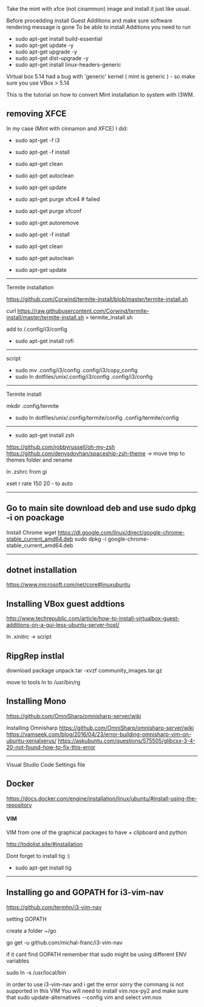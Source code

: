 Take the mint with xfce (not cinammon) image and install it just like usual.

Before procedding install Guest Additions and make sure software rendering message is gone
To be able to install Additions you need to run
* sudo apt-get install build-essential
* sudo apt-get update -y
* sudo apt-get upgrade -y
* sudo apt-get dist-upgrade -y
* sudo apt-get install linux-headers-generic

Virtual box 5.14 had a bug with 'generic' kernel ( mint is generic ) - so make sure you use VBox > 5.14

This is the tutorial on how to convert Mint installation to system with I3WM.

removing XFCE  
----------------------------------------------------
In my case (Mint with cinnamon and XFCE) I did: 
* sudo apt-get -f i3
* sudo apt-get -f install 
* sudo apt-get clean 
* sudo apt-get autoclean 
* sudo apt-get update  

* sudo apt-get purge xfce4  # failed 

* sudo apt-get purge xfconf 
* sudo apt-get autoremove 
* sudo apt-get -f install 
* sudo apt-get clean 
* sudo apt-get autoclean 
* sudo apt-get update 

----------------------------------------------------------
Termite installation 

https://github.com/Corwind/termite-install/blob/master/termite-install.sh 

curl https://raw.githubusercontent.com/Corwind/termite-install/master/termite-install.sh > termite_install.sh 

add to /.config/i3/config 

* sudo apt-get install rofi 
----------------------------------------------------------
script  

* sudo mv .config/i3/config .config/i3/copy_config 
* sudo ln dotfiles/unix/.config/i3/config .config/i3/config 

------------------------------------------------------------
Termite install 

mkdir .config/termite 
* sudo ln dotfiles/unix/.config/termite/config .config/termite/config 

---------------------------------------
* sudo apt-get install zsh 

https://github.com/robbyrussell/oh-my-zsh 
https://github.com/denysdovhan/spaceship-zsh-theme -> move tmp to themes folder and rename 

ln .zshrc from gi 


xset r rate 150 20 - to auto 


--------------------------------------
Go to main site download deb and use sudo dpkg -i on poackage 
-------------------------------------------
Install Chrome 
wget https://dl.google.com/linux/direct/google-chrome-stable_current_amd64.deb 
sudo dpkg -i google-chrome-stable_current_amd64.deb 

--------------------------------------------

dotnet installation 
--------------------------------
https://www.microsoft.com/net/core#linuxubuntu 


Installing VBox guest addtions 
------------------------------------
http://www.techrepublic.com/article/how-to-install-virtualbox-guest-additions-on-a-gui-less-ubuntu-server-host/ 

ln .xinitrc -> script 


RipgRep instlal 
----------------
download package 
unpack 
tar -xvzf community_images.tar.gz 

move to tools 
ln to /usr/bin/rg 


Installing Mono 
------------------
https://github.com/OmniSharp/omnisharp-server/wiki 

Installing Omnisharp 
https://github.com/OmniSharp/omnisharp-server/wiki 
https://vamseek.com/blog/2016/04/23/error-building-omnisharp-vim-on-ubuntu-xenialxerus/ 
https://askubuntu.com/questions/575505/glibcxx-3-4-20-not-found-how-to-fix-this-error 


------------------
Visual Studio Code Settings file

Docker
------------------
https://docs.docker.com/engine/installation/linux/ubuntu/#install-using-the-repository

#### VIM
VIM from one of the graphical packages to have + clipboard and python

http://todolist.site/#installation


Dont forget to install tig :)

* sudo apt-get install tig


---------------------
Installing go and GOPATH for i3-vim-nav
---------------------
https://github.com/termhn/i3-vim-nav

setting GOPATH

create a folder ~/go

go get -u github.com/michal-franc/i3-vim-nav

if it cant find GOPATH remember that sudo might be using different ENV variables

sudo ln -s <your installation folder> /usr/local/bin

in order to use i3-vim-nav and i get the error sorry the commang is not supported in this VIM
You will need to install vim.nox-py2 and make sure 
that sudo update-alternatives --config vim and select vim.nox
